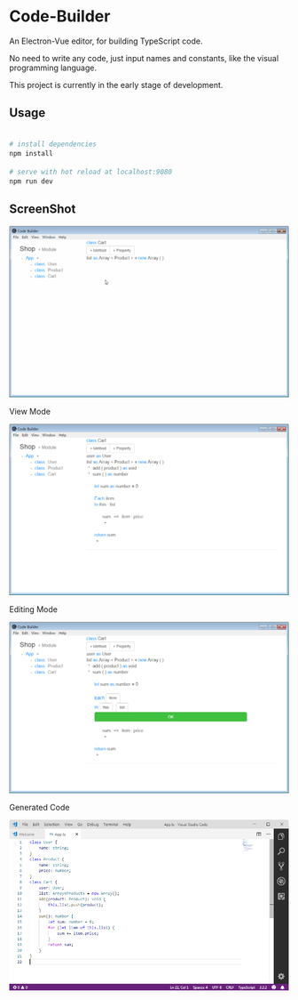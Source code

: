 # Code-Builder

An Electron-Vue editor, for building TypeScript code.

No need to write any code, just input names and constants, like the visual programming language.

This project is currently in the early stage of development.


## Usage

``` bash

# install dependencies
npm install

# serve with hot reload at localhost:9080
npm run dev

```

## ScreenShot

![gif](https://github.com/GooGee/Code-Builder/raw/develop/image/codebuilder.gif)

View Mode

![viewmode](https://github.com/GooGee/Code-Builder/raw/develop/image/viewmode.png)

Editing Mode

![editingmode](https://github.com/GooGee/Code-Builder/raw/develop/image/editingmode.png)

Generated Code

![code](https://github.com/GooGee/Code-Builder/raw/develop/image/code.png)

